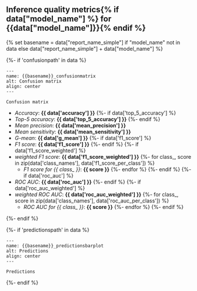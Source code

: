 ## Inference quality metrics{% if data["model_name"] %} for {{data["model_name"]}}{% endif %}

{% set basename = data["report_name_simple"] if "model_name" not in data else data["report_name_simple"] + data["model_name"] %}

{%- if 'confusionpath' in data %}
```{figure} {{data["confusionpath"]}}
---
name: {{basename}}_confusionmatrix
alt: Confusion matrix
align: center
---

Confusion matrix
```

* *Accuracy*: **{{ data['accuracy'] }}**
{%- if data['top_5_accuracy'] %}
* *Top-5 accuracy*: **{{ data['top_5_accuracy'] }}**
{%- endif %}
* *Mean precision*: **{{ data['mean_precision'] }}**
* *Mean sensitivity*: **{{ data['mean_sensitivity'] }}**
* *G-mean*: **{{ data['g_mean'] }}**
{%- if data['f1_score'] %}
* *F1 score*: **{{ data['f1_score'] }}**
{%- endif %}
{%- if data['f1_score_weighted'] %}
* *weighted F1 score*: **{{ data['f1_score_weighted'] }}**
{%- for class_, score in zip(data['class_names'], data['f1_score_per_class']) %}
  * *F1 score for {{ class_ }}*: **{{ score }}**
{%- endfor %}
{%- endif %}
{%- if data['roc_auc'] %}
* *ROC AUC*: **{{ data['roc_auc'] }}**
{%- endif %}
{%- if data['roc_auc_weighted'] %}
* *weighted ROC AUC*: **{{ data['roc_auc_weighted'] }}**
{%- for class_, score in zip(data['class_names'], data['roc_auc_per_class']) %}
  * *ROC AUC for {{ class_ }}*: **{{ score }}**
{%- endfor %}
{%- endif %}

{%- endif %}

{%- if 'predictionspath' in data %}
```{figure} {{data["predictionspath"]}}
---
name: {{basename}}_predictionsbarplot
alt: Predictions
align: center
---

Predictions
```
{%- endif %}

